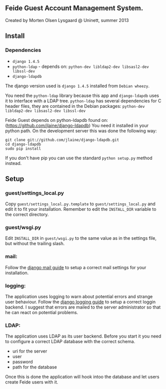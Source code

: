 ## Feide Guest Account Management System.
Created by Morten Olsen Lysgaard @ Uninett, summer 2013

## Install
### Dependencies

* `django 1.4.5`
* `python-ldap` - depends on: `python-dev libldap2-dev libsasl2-dev libssl-dev`
* `django-ldapdb`

The django version used is `django 1.4.5` installed from `Debian wheezy`.

You need the `python-ldap` library because this app and `django-ldapdb` uses it to interface with a LDAP tree.
`python-ldap` has several dependencies for C header files, they are contained in the Debian packages: `python-dev libldap2-dev libsasl2-dev libssl-dev`

Feide Guest depends on python-ldapdb found on: (https://github.com/jlaine/django-ldapdb)
You need it installed in your python path. On the development server this was done the following way:

    git clone git://github.com/jlaine/django-ldapdb.git
    cd django-ldapdb
    sudo pip install

If you don't have pip you can use the standard `python setup.py` method instead.

## Setup
### guest/settings_local.py
Copy `guest/settings_local.py.template` to `guest/settings_local.py` and edit it to fit your installation.
Remember to edit the `INSTALL_DIR` variable to the correct directory.

### guest/wsgi.py
Edit `INSTALL_DIR` in `guest/wsgi.py` to the same value as in the settings file, but without the trailing slash.

### mail:
Follow the [django mail guide](https://docs.djangoproject.com/en/dev/topics/email/) to setup a correct mail settings for your installation.

### logging:
The application uses logging to warn about potential errors and strange user behaviour. Follow the [django logging guide](https://docs.djangoproject.com/en/dev/topics/logging/)
to setup a correct loggin backend. I suggest that errors are mailed to the server administrator so that he can react on potential problems.

### LDAP:
The application uses LDAP as its user backend. Before you start it you need to configure a correct LDAP database with the correct schema.

* uri for the server
* user
* password
* path for the database

Once this is done the application will hook intoo the database and let users create Feide users with it.
